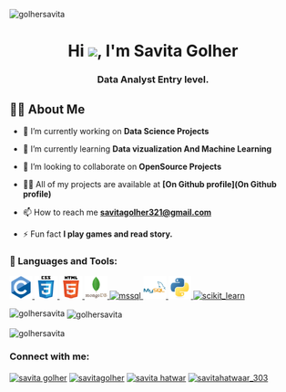 

<p align="left"> <img src="https://komarev.com/ghpvc/?username=golhersavita&label=Profile%20views&color=0e75b6&style=flat" alt="golhersavita" /> </p>

<h1 align="center">Hi <img src="https://raw.githubusercontent.com/MartinHeinz/MartinHeinz/master/wave.gif" width="30px">, I'm Savita Golher</h1>
<h3 align="center"> Data Analyst Entry level.</h3>


## 🙋‍♂️ About Me

- 🔭 I’m currently working on **Data Science Projects**

- 🌱 I’m currently learning **Data vizualization And Machine Learning**

- 👯 I’m looking to collaborate on **OpenSource Projects**

- 👨‍💻 All of my projects are available at **[On Github profile](On Github profile)**

- 📫 How to reach me **savitagolher321@gmail.com**

- ⚡ Fun fact **I play games and read story.**

<h3 align="left">🚀 Languages and Tools:</h3>
<p align="left"> <a href="https://www.cprogramming.com/" target="_blank"> <img src="https://raw.githubusercontent.com/devicons/devicon/master/icons/c/c-original.svg" alt="c" width="40" height="40"/> </a> <a href="https://www.w3schools.com/css/" target="_blank"> <img src="https://raw.githubusercontent.com/devicons/devicon/master/icons/css3/css3-original-wordmark.svg" alt="css3" width="40" height="40"/> </a> <a href="https://www.w3.org/html/" target="_blank"> <img src="https://raw.githubusercontent.com/devicons/devicon/master/icons/html5/html5-original-wordmark.svg" alt="html5" width="40" height="40"/> </a> <a href="https://www.mongodb.com/" target="_blank"> <img src="https://raw.githubusercontent.com/devicons/devicon/master/icons/mongodb/mongodb-original-wordmark.svg" alt="mongodb" width="40" height="40"/> </a> <a href="https://www.microsoft.com/en-us/sql-server" target="_blank"> <img src="https://www.svgrepo.com/show/303229/microsoft-sql-server-logo.svg" alt="mssql" width="40" height="40"/> </a> <a href="https://www.mysql.com/" target="_blank"> <img src="https://raw.githubusercontent.com/devicons/devicon/master/icons/mysql/mysql-original-wordmark.svg" alt="mysql" width="40" height="40"/> </a> <a href="https://www.python.org" target="_blank"> <img src="https://raw.githubusercontent.com/devicons/devicon/master/icons/python/python-original.svg" alt="python" width="40" height="40"/> </a> <a href="https://scikit-learn.org/" target="_blank"> <img src="https://upload.wikimedia.org/wikipedia/commons/0/05/Scikit_learn_logo_small.svg" alt="scikit_learn" width="40" height="40"/> </a> </p>

<p><img align="left" src="https://github-readme-stats.vercel.app/api/top-langs?username=golhersavita&show_icons=true&locale=en&layout=compact" alt="golhersavita" /></p>

<p>&nbsp;<img align="center" src="https://github-readme-stats.vercel.app/api?username=golhersavita&show_icons=true&locale=en" alt="golhersavita" /></p>

<p><img align="center" src="https://github-readme-streak-stats.herokuapp.com/?user=golhersavita&" alt="golhersavita" /></p>

<h3 align="left">Connect with me:</h3>
<p align="left">
<a href="linkedin.com/in/savita-golher-421b68114" target="blank"><img align="center" src="https://raw.githubusercontent.com/savitagolher/github-profile-readme-generator/master/src/images/icons/Social/linked-in-alt.svg" alt="savita golher" height="30" width="40" /></a>
<a href="https://kaggle.com/savitagolher" target="blank"><img align="center" src="https://raw.githubusercontent.com/rahuldkjain/github-profile-readme-generator/master/src/images/icons/Social/kaggle.svg" alt="savitagolher" height="30" width="40" /></a>
<a href="https://fb.com/savita hatwar" target="blank"><img align="center" src="https://raw.githubusercontent.com/rahuldkjain/github-profile-readme-generator/master/src/images/icons/Social/facebook.svg" alt="savita hatwar" height="30" width="40" /></a>
<a href="https://instagram.com/savitahatwaar_303" target="blank"><img align="center" src="https://raw.githubusercontent.com/rahuldkjain/github-profile-readme-generator/master/src/images/icons/Social/instagram.svg" alt="savitahatwaar_303" height="30" width="40" /></a>
</p>



